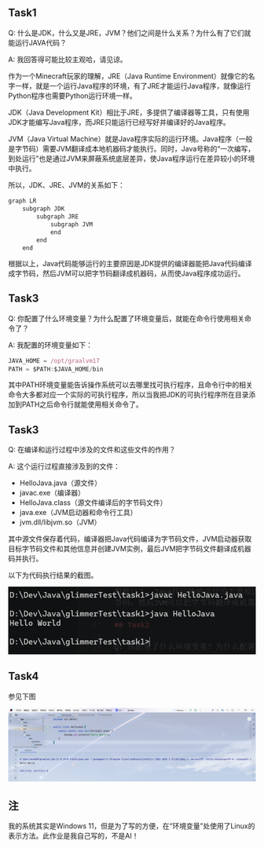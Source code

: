 ## Task1

Q: 什么是JDK，什么又是JRE，JVM？他们之间是什么关系？为什么有了它们就能运行JAVA代码？

A: 我回答得可能比较主观哈，请见谅。

作为一个Minecraft玩家的理解，JRE（Java Runtime Environment）就像它的名字一样，就是一个运行Java程序的环境，有了JRE才能运行Java程序，就像运行Python程序也需要Python运行环境一样。

JDK（Java Development Kit）相比于JRE，多提供了编译器等工具，只有使用JDK才能编写Java程序，而JRE只能运行已经写好并编译好的Java程序。

JVM（Java Virtual Machine）就是Java程序实际的运行环境。Java程序（一般是字节码）需要JVM翻译成本地机器码才能执行。同时，Java号称的“一次编写，到处运行”也是通过JVM来屏蔽系统底层差异，使Java程序运行在差异较小的环境中执行。

所以，JDK、JRE、JVM的关系如下：

```mermaid
graph LR
    subgraph JDK
        subgraph JRE
            subgraph JVM
            end
        end
    end
```

根据以上，Java代码能够运行的主要原因是JDK提供的编译器能把Java代码编译成字节码，然后JVM可以把字节码翻译成机器码，从而使Java程序成功运行。

## Task3

Q: 你配置了什么环境变量？为什么配置了环境变量后，就能在命令行使用相关命令了？

A: 我配置的环境变量如下：
```js
JAVA_HOME = /opt/graalvm17
PATH = $PATH:$JAVA_HOME/bin
```

其中PATH环境变量能告诉操作系统可以去哪里找可执行程序，且命令行中的相关命令大多都对应一个实际的可执行程序，所以当我把JDK的可执行程序所在目录添加到PATH之后命令行就能使用相关命令了。

## Task3

Q: 在编译和运行过程中涉及的文件和这些文件的作用？

A: 这个运行过程直接涉及到的文件：

- HelloJava.java（源文件）
- javac.exe（编译器）
- HelloJava.class（源文件编译后的字节码文件）
- java.exe（JVM启动器和命令行工具）
- jvm.dll/libjvm.so（JVM）

其中源文件保存着代码，编译器把Java代码编译为字节码文件，JVM启动器获取目标字节码文件和其他信息并创建JVM实例，最后JVM把字节码文件翻译成机器码并执行。

以下为代码执行结果的截图。

![命令行截图](screenshot1.png)

## Task4

参见下图

![IDEA截图](screenshot2.png)

## 注

我的系统其实是Windows 11，但是为了写的方便，在“环境变量”处使用了Linux的表示方法。此作业是我自己写的，不是AI！